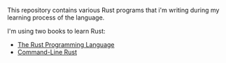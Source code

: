 This repository contains various Rust programs that i'm writing during my learning process of the language.

I'm using two books to learn Rust:
- [The Rust Programming Language](https://github.com/cognitive-engineering-lab/rust-book)
- [Command-Line Rust](https://github.com/kyclark/command-line-rust)

